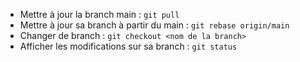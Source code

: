 - Mettre à jour la branch main : `git pull`
- Mettre à jour sa branch à partir du main : `git rebase origin/main`
- Changer de branch : `git checkout <nom de la branch>`
- Afficher les modifications sur sa branch : `git status`